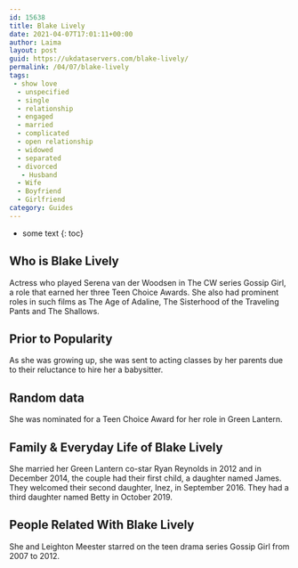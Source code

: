 ```yaml
---
id: 15638
title: Blake Lively
date: 2021-04-07T17:01:11+00:00
author: Laima
layout: post
guid: https://ukdataservers.com/blake-lively/
permalink: /04/07/blake-lively
tags:
 - show love
  - unspecified
  - single
  - relationship
  - engaged
  - married
  - complicated
  - open relationship
  - widowed
  - separated
  - divorced
   - Husband
  - Wife
  - Boyfriend
  - Girlfriend
category: Guides
---
```


* some text
{: toc}


## Who is Blake Lively
                  
                  
                  
Actress who played Serena van der Woodsen in The CW series Gossip Girl, a role that earned her three Teen Choice Awards. She also had prominent roles in such films as The Age of Adaline, The Sisterhood of the Traveling Pants and The Shallows.  
                  
              
            
              
            
                
                
                
## Prior to Popularity
                  
                  
                  
As she was growing up, she was sent to acting classes by her parents due to their reluctance to hire her a babysitter.
                  
              
            
              
            
                
                
                
## Random data
                  
                  
                  
She was nominated for a Teen Choice Award for her role in Green Lantern.
                  
              
            
              
            
                
                
                
## Family & Everyday Life of Blake Lively
                  
                  
                  
She married her Green Lantern co-star Ryan Reynolds in 2012 and in December 2014, the couple had their first child, a daughter named James. They welcomed their second daughter, Inez, in September 2016. They had a third daughter named Betty in October 2019. 
                  
              
            
              
            
                
                
                
## People Related With Blake Lively
                  
                  
                  
She and Leighton Meester starred on the teen drama series Gossip Girl from 2007 to 2012.
                  
              
            
              
            
                
              
            
              
              
            
            
              
            
          
          
          